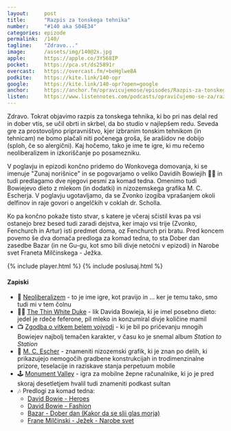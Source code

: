 ```yaml
---
layout: 	post
title:  	"Razpis za tonskega tehnika"
number: 	"#140 aka S04E34"
categories:	epizode
permalink:	/140/
tagline: 	"Zdravo..."
image:		/assets/img/140@2x.jpg
apple:		https://apple.co/3Y568IP
pocket:		https://pca.st/ds25891r
overcast:	https://overcast.fm/+beHglweBA
podkite:	https://kite.link/140-opr
google:		https://kite.link/140-opr?open=google
anchor:		https://anchor.fm/opravicujemose/episodes/Razpis-za-tonskega-tehnika-e1u673p
listen:		https://www.listennotes.com/podcasts/opravičujemo-se-za/razpis-za-tonskega-tehnika-aAzCHxGyJcV/embed/
---
```


Zdravo. Tokrat objavimo razpis za tonskega tehnika, ki bo pri nas delal red in dober vtis, se učil obrti in skrbel, da bo studio v najlepšem redu. Seveda gre za prostovoljno pripravništvo, kjer izbranim tonskim tehnikom (in tehnicam) ne bomo plačali niti počenega groša, še arašidov ne dobijo (sploh, če so alergični). Kaj hočemo, tako je ime te igre, ki mu rečemo neoliberalizem in izkoriščanje po posamezniku.

V poglavju in epizodi končno pridemo do Wonkovega domovanja, ki se imenuje "Zunaj norišnice" in se pogovarjamo o veliko Davidih Bowiejih 👨‍🎤 in tudi predlagamo dve njegovi pesmi za komad tedna. Omenimo tudi Bowiejevo dieto z mlekom (in dodatki) in nizozemskega grafika M. C. Escherja. V poglavju ugotavljamo, da se Zvonko izogiba vprašanjem okoli delfinov in raje govori o angelčkih v coklah dr. Scholla. 

Ko pa končno pokaže tisto stvar, s katere je včeraj sčistil kvas pa vsi ostanejo brez besed tudi zaradi dejstva, ker imajo vsi trije (Zvonko, Fenchurch in Artur) isti predmet doma, oz Fenchurch pri bratu. Pred koncem povemo še dva domača predloga za komad tedna, to sta Dober dan zasedbe Bazar (in ne Gu-gu, kot smo bili divje netočni v epizodi) in Narobe svet Franeta Milčinskega - Ježka. 

{% include player.html %}
{% include poslusaj.html %}

<!--break-->

#### Zapiski

- 🤣 [Neoliberalizem](https://en.wikipedia.org/wiki/Neoliberalism) - to je ime igre, kot pravijo in ... ker je temu tako, smo tudi mi v tem čolnu
- 🤴🏻 [The Thin White Duke](https://en.wikipedia.org/wiki/The_Thin_White_Duke) - lik Davida Bowieja, ki je imel posebno dieto: jedel je rdeče feferone, pil mleko in konzumiral divje količine mamil
- 📺 [Zgodba o vitkem belem vojvodi](https://www.youtube.com/watch?v=ofeSZJJ_fxQ) - ki je bil po pričevanju mnogih Bowiejev najbolj temačen karakter, v času ko je snemal album _Station to Station_ 
- 🏢 [M. C. Escher](https://en.wikipedia.org/wiki/M._C._Escher) - znameniti nizozemski grafik, ki je znan po delih, ki prikazujejo nemogočih gradbene konstrukcijah in trodimenzinalne prizore, teselacije in raziskave stanja perpetuum mobile
- 🕹️ [Monument Valley](https://en.wikipedia.org/wiki/Monument_Valley_(video_game)) - igra za mobilne žepne računalnike, ki jo je pred skoraj desetletjem hvalil tudi znameniti podkast sultan
- 🎶 Predlogi za komad tedna:
	- [David Bowie - Heroes](https://www.youtube.com/watch?v=YLp2cW7ICCU)
	- [David Bowie - Fashion](https://www.youtube.com/watch?v=YWCAqD_jHq0)
	- [Bazar - Dober dan (Kakor da se slii glas morja)](https://www.youtube.com/watch?v=jSwajzrMrtE)
	- [Frane Milčinski - Ježek - Narobe svet](https://www.youtube.com/watch?v=IpDsJgp73R8)
<!-- - 🗳️ Glasuj za svojega kandidata za komad tedna -->